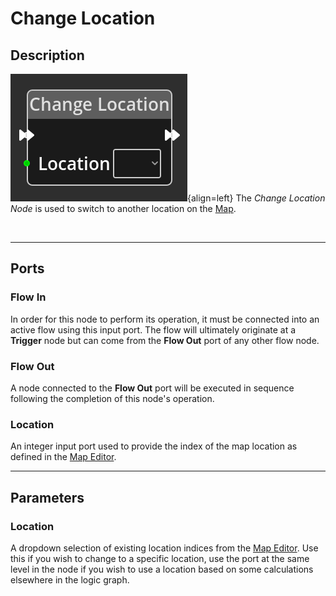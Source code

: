 
# Change Location

## Description

![Change Location Node](../../assets/nodes/changeroom_node.png){align=left} The
*Change Location Node* is used to switch to another location on the
[Map](../../introduction/terminology.md#map). 

<br style="clear:left"/>

-------

## Ports

### Flow In

In order for this node to perform its operation, it must be connected into an
active flow using this input port. The flow will ultimately originate at a
__Trigger__ node but can come from the __Flow Out__ port of any other flow
node.

### Flow Out

A node connected to the __Flow Out__ port will be executed in sequence
following the completion of this node's operation.


### Location

An integer input port used to provide the index of the map location as defined
in the [Map Editor](../../interface/map_editor.md).


-------

## Parameters

### Location 

A dropdown selection of existing location indices from the [Map
Editor](../../interface/map_editor.md). Use this if you wish to change to a
specific location, use the port at the same level in the node if you wish to
use a location based on some calculations elsewhere in the logic graph.
